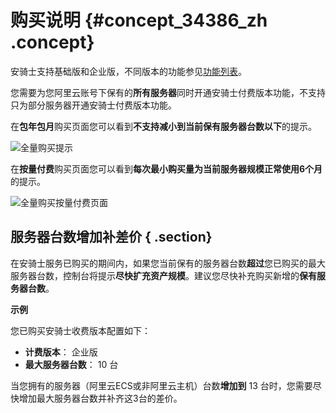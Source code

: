 # 购买说明 {#concept_34386_zh .concept}

安骑士支持基础版和企业版，不同版本的功能参见[功能列表](../../../../../intl.zh-CN/产品简介/功能列表.md#)。

您需要为您阿里云账号下保有的**所有服务器**同时开通安骑士付费版本功能，不支持只为部分服务器开通安骑士付费版本功能。

在**包年包月**购买页面您可以看到**不支持减小到当前保有服务器台数以下**的提示。

![全量购买提示](http://docs-aliyun.cn-hangzhou.oss.aliyun-inc.com/assets/pic/34386/cn_zh/1542599236728/%E5%85%A8%E9%87%8F%E8%B4%AD%E4%B9%B0%E6%8F%90%E7%A4%BA.png)

在**按量付费**购买页面您可以看到**每次最小购买量为当前服务器规模正常使用6个月**的提示。

![全量购买按量付费页面](http://docs-aliyun.cn-hangzhou.oss.aliyun-inc.com/assets/pic/34386/cn_zh/1542599402589/%E5%85%A8%E9%87%8F%E8%B4%AD%E4%B9%B0%E6%8C%89%E9%87%8F%E4%BB%98%E8%B4%B9%E6%8F%90%E7%A4%BA.png)

## 服务器台数增加补差价 { .section}

在安骑士服务已购买的期间内，如果您当前保有的服务器台数**超过**您已购买的最大服务器台数，控制台将提示**尽快扩充资产规模**。建议您尽快补充购买新增的**保有服务器台数**。

 **示例** 

您已购买安骑士收费版本配置如下：

-    **计费版本**： 企业版
-    **最大服务器台数**： 10 台

当您拥有的服务器（阿里云ECS或非阿里云主机）台数**增加到** 13 台时，您需要尽快增加最大服务器台数并补齐这3台的差价。

